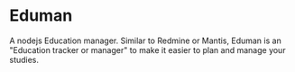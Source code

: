 # Eduman
A nodejs Education manager. Similar to Redmine or Mantis, Eduman is an "Education tracker or manager" to make it easier to plan and manage your studies.
